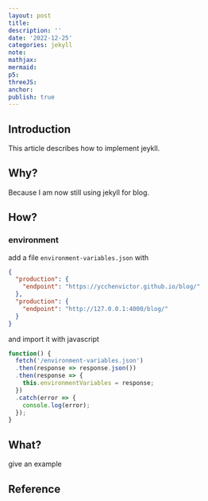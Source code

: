 ```yaml
---
layout: post
title:
description: ''
date: '2022-12-25'
categories: jekyll
note:
mathjax:
mermaid:
p5:
threeJS:
anchor:
publish: true
---
```


## Introduction

This article describes how to implement jeykll.

## Why?

Because I am now still using jekyll for blog.

## How?

### environment

add a file `environment-variables.json` with

```JSON
{
  "production": {
    "endpoint": "https://ycchenvictor.github.io/blog/"
  },
  "production": {
    "endpoint": "http://127.0.0.1:4000/blog/"
  }
}
```

and import it with javascript

```javascript
function() {
  fetch('/environment-variables.json')
  .then(response => response.json())
  .then(response => {
    this.environmentVariables = response;
  })
  .catch(error => {
    console.log(error);    
  });
}
```

## What?

give an example

## Reference
